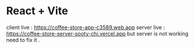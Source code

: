 # React + Vite

client live : https://coffee-store-app-c3589.web.app
server live : https://coffee-store-server-sooty-chi.vercel.app
 but server is not working need to fix it . 
 